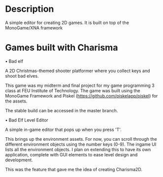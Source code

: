 # Description
A simple editor for creating 2D games. It is built on top of the MonoGame/XNA framework

# Games built with Charisma

• Bad elf

A 2D Christmas-themed shooter platformer where you collect keys and shoot bad elves.

This game was my midterm and final project for my game programming 3 class at FEU Institute of Technology. The game was built using the MonoGame Framework and Piskel (https://github.com/piskelapp/piskel) for the assets.

The stable build can be accessed in the master branch.

• Bad Elf Level Editor

A simple in-game editor that pops up when you press 'T'. 

This brings up the environment assets. For now, you can scroll through the different environment objects using the number keys (0-9). The ingame UI lists all the environment objects. I plan on extending this to have its own application, complete with GUI elements to ease level design and development.

This was the feature that gave me the idea of creating Charisma2D.
